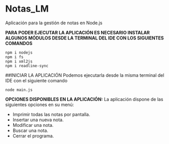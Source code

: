 # Notas_LM
Aplicación para la gestión de notas en Node.js



**PARA PODER EJECUTAR LA APLICACIÓN ES NECESARIO INSTALAR ALGUNOS MÓDULOS DESDE LA TERMINAL DEL IDE CON LOS SIGUIENTES COMANDOS**
```
npm i nodejs
npm i fs
npm i xml2js
npm i readline-sync
```

##INICIAR LA APLICACIÓN
Podemos ejecutarla desde la misma terminal del IDE con el siguiente comando
```
node main.js
```

**OPCIONES DISPONIBLES EN LA APLICACIÓN:**
La aplicación dispone de las siguientes opciones en su menú: 

- Imprimir todas las notas por pantalla.
- Insertar una nueva nota.
- Modificar una nota.
- Buscar una nota.
- Cerrar el programa.
